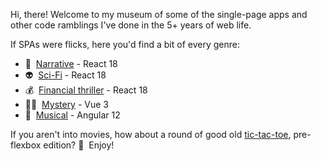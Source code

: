 Hi, there! Welcome to my museum of some of the single-page apps and other code ramblings I've done in the 5+ years of web life.

If SPAs were flicks, here you'd find a bit of every genre:

- 📝 &nbsp;[Narrative](https://hqcasanova.github.io/react-task) - React 18
- 👽 &nbsp;[Sci-Fi](https://hqcasanova.github.io/react-graphql) - React 18
- 💰 &nbsp;[Financial thriller](https://hqcasanova.github.io/react-app) - React 18
- 🕵️‍♀️ &nbsp;[Mystery](https://hqcasanova.github.io/pin-pad) - Vue 3
- 🎵 &nbsp;[Musical](https://hqcasanova.github.io/interactive-matcher) - Angular 12

If you aren't into movies, how about a round of good old [tic-tac-toe](http://hqcasanova.github.io/DOM-and-jQuery-basics/), pre-flexbox edition? 🤪 &nbsp;Enjoy!
